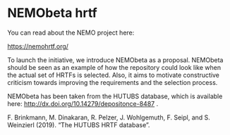 # NEMObeta hrtf

You can read about the NEMO project here:

https://nemohrtf.org/

To launch the initiative, we introduce NEMObeta as a proposal. NEMObeta should be seen as an example of how the repository could look like when the actual set of HRTFs is selected. Also, it aims to motivate constructive criticism towards improving the requirements and the selection process.

NEMObeta has been taken from the HUTUBS database, which is available here: http://dx.doi.org/10.14279/depositonce-8487 .

F. Brinkmann, M. Dinakaran, R. Pelzer, J. Wohlgemuth, F. Seipl, and S. Weinzierl (2019). “The HUTUBS HRTF database”.
